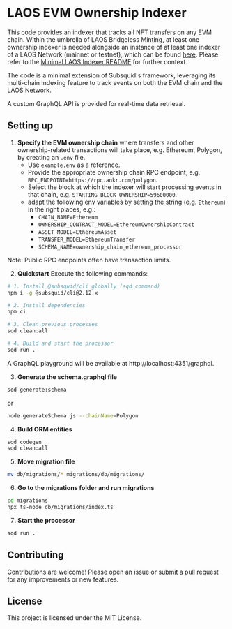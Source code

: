 # LAOS EVM Ownership Indexer

This code provides an indexer that tracks all NFT transfers on any EVM chain. 
Within the umbrella of LAOS Bridgeless Minting, at least one ownership indexer is needed alongside an instance of at least one indexer of a LAOS Network (mainnet or testnet), which can be found [here](../laos-indexer/). Please refer to the [Minimal LAOS Indexer README](../bridgeless-minting-indexer.md) for further context.

The code is a minimal extension of Subsquid's framework, leveraging its multi-chain indexing feature to track events on both the EVM chain and the LAOS Network.

A custom GraphQL API is provided for real-time data retrieval.

## Setting up

1. **Specify the EVM ownership chain** where transfers and other ownership-related transactions will take place, e.g. Ethereum, Polygon, by creating an `.env` file.
   - Use `example.env` as a reference.
   - Provide the appropriate ownership chain RPC endpoint, e.g. `RPC_ENDPOINT=https://rpc.ankr.com/polygon`.
   - Select the block at which the indexer will start processing events in that chain, e.g. `STARTING_BLOCK_OWNERSHIP=59600000`.
   - adapt the following env variables by setting the string (e.g. `Ethereum`) in the right places, e.g.:
     - `CHAIN_NAME=Ethereum`
     - `OWNERSHIP_CONTRACT_MODEL=EthereumOwnershipContract`
     - `ASSET_MODEL=EthereumAsset`
     - `TRANSFER_MODEL=EthereumTransfer`
     - `SCHEMA_NAME=ownership_chain_ethereum_processor`

Note: Public RPC endpoints often have transaction limits.

2. **Quickstart** Execute the following commands:

```bash
# 1. Install @subsquid/cli globally (sqd command)
npm i -g @subsquid/cli@2.12.x

# 2. Install dependencies
npm ci

# 3. Clean previous processes
sqd clean:all

# 4. Build and start the processor
sqd run .
```

A GraphQL playground will be available at http://localhost:4351/graphql.


3. **Generate the schema.graphql file**

```bash
sqd generate:schema
```
or
```bash
node generateSchema.js --chainName=Polygon
```

4. **Build ORM entities**

```bash
sqd codegen
sqd clean:all
```


5. **Move migration file**

```bash
mv db/migrations/* migrations/db/migrations/
```

6. **Go to the migrations folder and run migrations**

```bash
cd migrations
npx ts-node db/migrations/index.ts
```

7. **Start the processor**

```bash
sqd run .
```

## Contributing

Contributions are welcome! Please open an issue or submit a pull request for any improvements or new features.

## License
This project is licensed under the MIT License. 